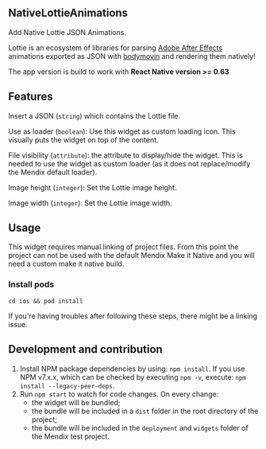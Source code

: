 ## NativeLottieAnimations

Add Native Lottie JSON Animations.

Lottie is an ecosystem of libraries for parsing [Adobe After Effects](https://www.adobe.com/products/aftereffects.html)
animations exported as JSON with [bodymovin](https://github.com/airbnb/lottie-web) and rendering them natively!

The app version is build to work with **React Native version >= 0.63**

## Features

Insert a JSON (`string`) which contains the Lottie file.

Use as loader (`boolean`): Use this widget as custom loading icon. This visually puts the widget on top of the content.

File visibility (`attribute`): the attribute to display/hide the widget. This is needed to use the widget as custom
loader (as it does not replace/modify the Mendix default loader).

Image height (`integer`): Set the Lottie image height.

Image width (`integer`): Set the Lottie image width.

## Usage

This widget requires manual linking of project files. From this point the project can not be used with the default
Mendix Make it Native and you will need a custom make it native build.

### Install pods

`cd ios && pod install`

If you're having troubles after following these steps, there might be a linking issue.

## Development and contribution

1. Install NPM package dependencies by using: `npm install`. If you use NPM v7.x.x, which can be checked by executing
   `npm -v`, execute: `npm install --legacy-peer-deps`.
1. Run `npm start` to watch for code changes. On every change:
    - the widget will be bundled;
    - the bundle will be included in a `dist` folder in the root directory of the project;
    - the bundle will be included in the `deployment` and `widgets` folder of the Mendix test project.
